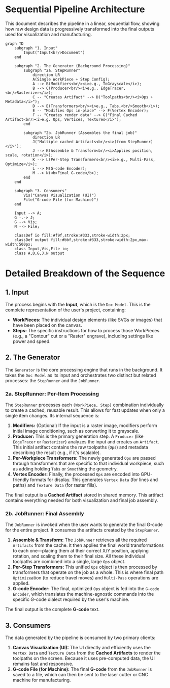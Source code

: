 # **Sequential Pipeline Architecture**

This document describes the pipeline in a linear, sequential flow, showing how
raw design data is progressively transformed into the final outputs used for
visualization and manufacturing.

```mermaid
graph TD
    subgraph "1. Input"
        Input("Input<br/>Document")
    end

    subgraph "2. The Generator (Background Processing)"
        subgraph "2a. StepRunner"
            direction LR
            A(Single WorkPiece + Step Config);
            A --> B(Modifiers<br/><i>e.g., ToGrayscale</i>);
            B --> C(Producer<br/><i>e.g., EdgeTracer,<br/>Rasterizer</i>);
            C -- "Creates Artifact" --> D("Toolpaths<br/><i>Ops + Metadata</i>");
            D --> E(Transformers<br/><i>e.g., Tabs,<br/>Smooth</i>);
            E -- "Modifies Ops in-place" --> F(Vertex Encoder);
            F -- "Creates render data" --> G("Final Cached Artifact<br/><i>e.g. Ops, Vertices, Textures</i>");
        end

        subgraph "2b. JobRunner (Assembles the final job)"
            direction LR
            J("Multiple cached Artifacts<br/><i>(from StepRunner)</i>");
            J --> K(Assemble & Transform<br/><i>Applies position, scale, rotation</i>);
            K --> L(Per-Step Transformers<br/><i>e.g., Multi-Pass, Optimize</i>);
            L --> M(G-code Encoder);
            M --> N(<b>Final G-code</b>);
        end
    end

    subgraph "3. Consumers"
        Vis("Canvas Visualization (UI)")
        File("G-code File (for Machine)")
    end

    Input --> A;
    G -.-> J;
    G --> Vis;
    N --> File;

    classDef io fill:#f9f,stroke:#333,stroke-width:2px;
    classDef output fill:#bbf,stroke:#333,stroke-width:2px,max-width:500px;
    class Input,Vis,File io;
    class A,D,G,J,N output
```

# **Detailed Breakdown of the Sequence**

## **1. Input**

The process begins with the **Input**, which is the `Doc Model`. This is the
complete representation of the user's project, containing:

- **WorkPieces:** The individual design elements (like SVGs or images) that
  have been placed on the canvas.
- **Steps:** The specific instructions for how to process those WorkPieces
  (e.g., a "Contour" cut or a "Raster" engrave), including settings like
  power and speed.

## **2. The Generator**

The `Generator` is the core processing engine that runs in the background.
It takes the `Doc Model` as its input and orchestrates two distinct but
related processes: the `StepRunner` and the `JobRunner`.

### **2a. StepRunner: Per-Item Processing**

The `StepRunner` processes each `(WorkPiece, Step)` combination individually
to create a cached, reusable result. This allows for fast updates when only
a single item changes. Its internal sequence is:

1.  **Modifiers:** (Optional) If the input is a raster image, modifiers
    perform initial image conditioning, such as converting it to grayscale.
2.  **Producer:** This is the primary generation step. A `Producer` (like
    `EdgeTracer` or `Rasterizer`) analyzes the input and creates an
    `Artifact`. This initial artifact contains the raw toolpaths (`Ops`)
    and metadata describing the result (e.g., if it's scalable).
3.  **Per-Workpiece Transformers:** The newly generated `Ops` are passed
    through transformers that are specific to that individual workpiece,
    such as adding holding `Tabs` or `Smooth`ing the geometry.
4.  **Vertex Encoder:** Finally, the processed `Ops` are encoded into
    GPU-friendly formats for display. This generates `Vertex Data` (for
    lines and paths) and `Texture Data` (for raster fills).

The final output is a **Cached Artifact** stored in shared memory. This
artifact contains everything needed for both visualization and final
job assembly.

### **2b. JobRunner: Final Assembly**

The `JobRunner` is invoked when the user wants to generate the final G-code
for the entire project. It consumes the artifacts created by the
`StepRunner`.

1.  **Assemble & Transform:** The `JobRunner` retrieves all the required
    `Artifacts` from the cache. It then applies the final world
    transformations to each one—placing them at their correct X/Y position,
    applying rotation, and scaling them to their final size. All these
    individual toolpaths are combined into a single, large `Ops` object.
2.  **Per-Step Transformers:** This unified `Ops` object is then processed
    by transformers that operate on the job as a whole. This is where final
    path `Optimize`ation (to reduce travel moves) and `Multi-Pass`
    operations are applied.
3.  **G-code Encoder:** The final, optimized `Ops` object is fed into the
    `G-code Encoder`, which translates the machine-agnostic commands
    into the specific G-code dialect required by the user's machine.

The final output is the complete **G-code** text.

## **3. Consumers**

The data generated by the pipeline is consumed by two primary clients:

1.  **Canvas Visualization (UI):** The UI directly and efficiently uses the
    `Vertex Data` and `Texture Data` from the **Cached Artifacts** to render
    the toolpaths on the screen. Because it uses pre-computed data, the UI
    remains fast and responsive.
2.  **G-code File (for Machine):** The final **G-code** from the `JobRunner`
    is saved to a file, which can then be sent to the laser cutter or CNC
    machine for manufacturing.
